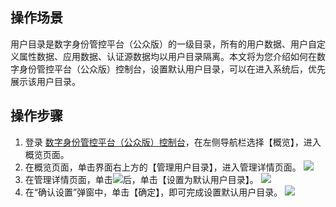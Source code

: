 ## 操作场景
用户目录是数字身份管控平台（公众版）的一级目录，所有的用户数据、用户自定义属性数据、应用数据、认证源数据均以用户目录隔离。本文将为您介绍如何在数字身份管控平台（公众版）控制台，设置默认用户目录，可以在进入系统后，优先展示该用户目录。

## 操作步骤
1. 登录 [数字身份管控平台（公众版）控制台](https://console.cloud.tencent.com/ciam)，在左侧导航栏选择【概览】，进入概览页面。
2. 在概览页面，单击界面右上方的【管理用户目录】，进入管理详情页面。
![](https://main.qcloudimg.com/raw/4a6ede8bc019f767de5d96bc404a8188.png)
3. 在管理详情页面，单击![](https://main.qcloudimg.com/raw/1ac336a5dc7945726e71a9da56cdcdbb.png)后，单击【设置为默认用户目录】。
![](https://main.qcloudimg.com/raw/a8cd125b7b99b96cec4549c45cf64c50.png)
4. 在“确认设置”弹窗中，单击【确定】，即可完成设置默认用户目录。
![](https://main.qcloudimg.com/raw/aea19ec879a03b6edfb5060f202cfef2.png)
